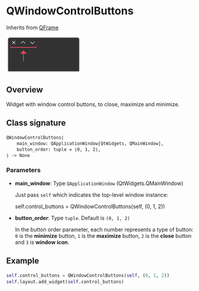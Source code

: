 # QWindowControlButtons 

Inherits from [QFrame](https://doc.qt.io/qtforpython-6/PySide6/QtWidgets/QFrame.html)

![Image](img/window_control_buttons.png "screenshot")

## Overview

Widget with window control buttons, to close, maximize and minimize.

## Class signature

<pre><small>QWindowControlButtons(
    main_window: QApplicationWindow[QtWidgets, QMainWindow],
    button_order: tuple = (0, 1, 2),
) -> None</small></pre>

### Parameters

  - **main_window**: Type `QApplicationWindow` (QtWidgets.QMainWindow)

    Just pass `self` which indicates the top-level window instance:

    
    self.control_buttons = QWindowControlButtons(self, (0, 1, 2))
    
  - **button_order**: Type `tuple`. Default is `(0, 1, 2)`

    In the button order parameter, each number represents a type of button: `0` 
    is the **minimize** button, `1` is the **maximize** button, `2` is the 
    **close** button and `3` is **window icon**.

## Example

```python
self.control_buttons = QWindowControlButtons(self, (0, 1, 2))
self.layout.add_widget(self.control_buttons)
```
